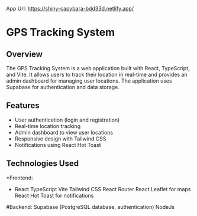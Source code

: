App Url: https://shiny-capybara-bdd33d.netlify.app/

# GPS Tracking System #
## Overview ##
The GPS Tracking System is a web application built with React, TypeScript, and Vite. It allows users to track their location in real-time and provides an admin dashboard for managing user locations. The application uses Supabase for authentication and data storage.

## Features ##
* User authentication (login and registration)
* Real-time location tracking
* Admin dashboard to view user locations
* Responsive design with Tailwind CSS
* Notifications using React Hot Toast

  
## Technologies Used ##

*Frontend:
  * React
TypeScript
Vite
Tailwind CSS
React Router
React Leaflet for maps
React Hot Toast for notifications

#Backend:
Supabase (PostgreSQL database, authentication)
NodeJs
